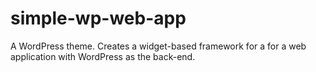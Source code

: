 simple-wp-web-app
=================

A WordPress theme.  Creates a widget-based framework for a for a web application with WordPress as the back-end.
